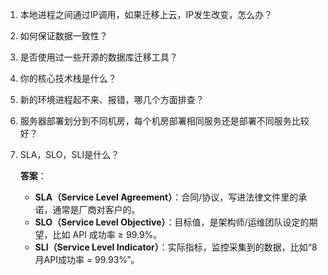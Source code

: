 1. 本地进程之间通过IP调用，如果迁移上云，IP发生改变，怎么办？
2. 如何保证数据一致性？
3. 是否使用过一些开源的数据库迁移工具？
4. 你的核心技术栈是什么？
5. 新的环境进程起不来、报错，哪几个方面排查？
6. 服务器部署划分到不同机房，每个机房部署相同服务还是部署不同服务比较好？
7. SLA，SLO，SLI是什么？

    **答案**：
    - **SLA（Service Level Agreement）**：合同/协议，写进法律文件里的承诺，通常是厂商对客户的。
    - **SLO（Service Level Objective）**：目标值，是架构师/运维团队设定的期望，比如 API 成功率 ≥ 99.9%。
    - **SLI（Service Level Indicator）**：实际指标，监控采集到的数据，比如“8月API成功率 = 99.93%”。